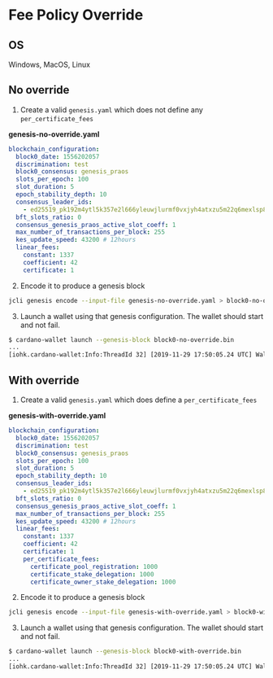 # Fee Policy Override

## OS 

Windows, MacOS, Linux

## No override

1. Create a valid `genesis.yaml` which does not define any `per_certificate_fees`

**genesis-no-override.yaml**
```yaml
blockchain_configuration:
  block0_date: 1556202057
  discrimination: test
  block0_consensus: genesis_praos
  slots_per_epoch: 100
  slot_duration: 5
  epoch_stability_depth: 10
  consensus_leader_ids:
    - ed25519_pk192m4ytl5k357e2l666yleuwjlurmf0vxjyh4atxzu5m22q6mexlsp88k7x
  bft_slots_ratio: 0
  consensus_genesis_praos_active_slot_coeff: 1
  max_number_of_transactions_per_block: 255
  kes_update_speed: 43200 # 12hours
  linear_fees:
    constant: 1337
    coefficient: 42
    certificate: 1
```

2. Encode it to produce a genesis block

```bash
jcli genesis encode --input-file genesis-no-override.yaml > block0-no-override.bin
```

3. Launch a wallet using that genesis configuration. The wallet should start and not fail.

```bash
$ cardano-wallet launch --genesis-block block0-no-override.bin
...
[iohk.cardano-wallet:Info:ThreadId 32] [2019-11-29 17:50:05.24 UTC] Wallet backend server listening on 127.0.0.1:8090
```

## With override

1. Create a valid `genesis.yaml` which does define a `per_certificate_fees`

**genesis-with-override.yaml**
```yaml
blockchain_configuration:
  block0_date: 1556202057
  discrimination: test
  block0_consensus: genesis_praos
  slots_per_epoch: 100
  slot_duration: 5
  epoch_stability_depth: 10
  consensus_leader_ids:
    - ed25519_pk192m4ytl5k357e2l666yleuwjlurmf0vxjyh4atxzu5m22q6mexlsp88k7x
  bft_slots_ratio: 0
  consensus_genesis_praos_active_slot_coeff: 1
  max_number_of_transactions_per_block: 255
  kes_update_speed: 43200 # 12hours
  linear_fees:
    constant: 1337
    coefficient: 42
    certificate: 1
    per_certificate_fees:
      certificate_pool_registration: 1000
      certificate_stake_delegation: 1000
      certificate_owner_stake_delegation: 1000
```

2. Encode it to produce a genesis block

```bash
jcli genesis encode --input-file genesis-with-override.yaml > block0-with-override.bin
```

3. Launch a wallet using that genesis configuration. The wallet should start and not fail.

```bash
$ cardano-wallet launch --genesis-block block0-with-override.bin
...
[iohk.cardano-wallet:Info:ThreadId 32] [2019-11-29 17:50:05.24 UTC] Wallet backend server listening on 127.0.0.1:8090
```
